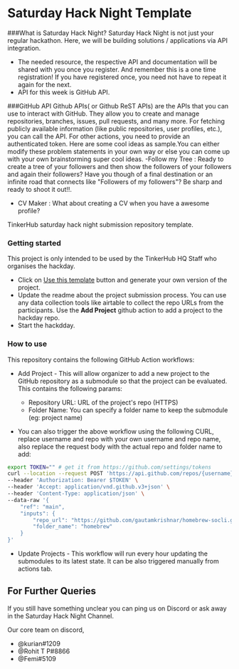 # Saturday Hack Night Template

###What is Saturday Hack Night?
Saturday Hack Night is not just your regular hackathon. Here, we will be building solutions / applications via API integration.
* The needed resource, the respective API and documentation will be shared with you once you register. And remember this is a one time registration! If you have registered once, you need not have to repeat it again for the next.
* API for this week is GitHub API.

###GitHub API
Github APIs( or Github ReST APIs) are the APIs that you can use to interact with GitHub. They allow you to create and manage repositories, branches, issues, pull requests, and many more. For fetching publicly available information (like public repositories, user profiles, etc.), you can call the API. For other actions, you need to provide an authenticated token.
Here are some cool ideas as sample.You can either modify these problem statements in your own way or else you can come up with your own brainstorming super cool ideas.
-Follow my Tree : Ready to create a tree of your followers and then show the followers of your followers and again their followers? Have you though of a final destination or an infinite road that connects like "Followers of  my followers"? Be sharp and ready to shoot it out!!.
- CV Maker : What about creating a CV when you have a awesome profile?

TinkerHub saturday hack night submission repository template. 

### Getting started
This project is only intended to be used by the TinkerHub HQ Staff who organises the hackday.
- Click on [Use this template](https://github.com/tinkerhub/saturday-hack-night-template/generate) button and generate your own version of the project. 
- Update the readme about the project submission process. You can use any data collection tools like airtable to collect the repo URLs from the participants. Use the **Add Project** github action to add a project to the hackday repo.
- Start the hackdday.

### How to use
This repository contains the following GitHub Action workflows:
- Add Project - This will allow organizer to add a new project to the GitHub repository as a submodule so that the project can be evaluated. This contains the following params:
    - Repository URL: URL of the project's repo (HTTPS)
    - Folder Name: You can specify a folder name to keep the submodule (eg: project name)

- You can also trigger the above workflow using the following CURL, replace username and repo with your own username and repo name, also replace the request body with the actual repo and folder name to add:
```bash
export TOKEN="" # get it from https://github.com/settings/tokens
curl --location --request POST 'https://api.github.com/repos/{username}/{repo}/actions/workflows/add-project.yml/dispatches' \
--header 'Authorization: Bearer $TOKEN' \
--header 'Accept: application/vnd.github.v3+json' \
--header 'Content-Type: application/json' \
--data-raw '{
    "ref": "main",
    "inputs": {
        "repo_url": "https://github.com/gautamkrishnar/homebrew-socli.git",
        "folder_name": "homebrew"
    }
}'
```
- Update Projects - This workflow will run every hour updating the submodules to its latest state. It can be also triggered manually from actions tab.

## For Further Queries
If you still have something unclear you can ping us on Discord or ask away in the Saturday Hack Night Channel.

Our core team on discord,
 - @kurian#1209
 - @Rohit T P#8866
 - @Femi#5109 
